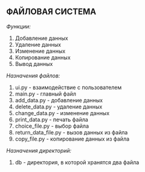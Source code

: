## ФАЙЛОВАЯ СИСТЕМА

*Функции:*
1. Добавление данных
2. Удаление данных
3. Изменение данных
4. Копирование данных
5. Вывод данных

*Назначения файлов:*

1. ui.py - взаимодействие с пользователем
2. main.py - главный файл
3. add_data.py - добавление данных
4. delete_data.py - удаление данных
5. change_data.py - изменение данных
6. print_data.py - печать файла
7. choice_file.py - выбор файла
8. return_data_file.py - вызов данных из файла
9. copy_file.py - копирование данных из файла

*Назначения директорий:*

1. db - директория, в которой хранятся два файла